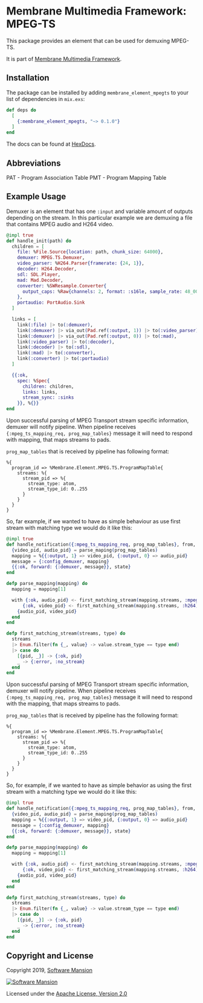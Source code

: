# Membrane Multimedia Framework: MPEG-TS

This package provides an element that can be used for demuxing MPEG-TS.

It is part of [Membrane Multimedia Framework](https://membraneframework.org).

## Installation

The package can be installed by adding `membrane_element_mpegts` to your list of dependencies in `mix.exs`:

```elixir
def deps do
  [
    {:membrane_element_mpegts, "~> 0.1.0"}
  ]
end
```

The docs can be found at [HexDocs](https://hexdocs.pm/membrane_element_mpegts).

## Abbreviations

PAT - Program Association Table
PMT - Program Mapping Table

## Example Usage

Demuxer is an element that has one `:input` and variable amount of outputs depending on the stream.
In this particular example we are demuxing a file that contains MPEG audio and H264 video.

```elixir
@impl true
def handle_init(path) do
  children = [
    file: %File.Source{location: path, chunk_size: 64000},
    demuxer: MPEG.TS.Demuxer,
    video_parser: %H264.Parser{framerate: {24, 1}},
    decoder: H264.Decoder,
    sdl: SDL.Player,
    mad: Mad.Decoder,
    converter: %SWResample.Converter{
      output_caps: %Raw{channels: 2, format: :s16le, sample_rate: 48_000}
    },
    portaudio: PortAudio.Sink
  ]

  links = [
    link(:file) |> to(:demuxer),
    link(:demuxer) |> via_out(Pad.ref(:output, 1)) |> to(:video_parser),
    link(:demuxer) |> via_out(Pad.ref(:output, 0)) |> to(:mad),
    link(:video_parser) |> to(:decoder),
    link(:decoder) |> to(:sdl),
    link(:mad) |> to(:converter),
    link(:converter) |> to(:portaudio)
  ]

  {{:ok,
    spec: %Spec{
      children: children,
      links: links,
      stream_sync: :sinks
    }}, %{}}
end
```

Upon successful parsing of MPEG Transport stream specific information, demuxer will notify
pipeline. When pipeline receives `{:mpeg_ts_mapping_req, prog_map_tables}` message it will need to
respond with mapping, that maps streams to pads.

`prog_map_tables` that is received by pipeline has following format:

```
%{
  program_id => %Membrane.Element.MPEG.TS.ProgramMapTable{
    streams: %{
      stream_pid => %{
        stream_type: atom,
        stream_type_id: 0..255
      }
    }
  }
}
```

So, far example, if we wanted to have as simple behaviour as use first stream with matching type
we would do it like this:

```elixir
@impl true
def handle_notification({:mpeg_ts_mapping_req, prog_map_tables}, from, state) do
  {video_pid, audio_pid} = parse_maping(prog_map_tables)
  mapping = %{{:output, 1} => video_pid, {:output, 0} => audio_pid}
  message = {:config_demuxer, mapping}
  {{:ok, forward: {:demuxer, message}}, state}
end

defp parse_mapping(mapping) do
  mapping = mapping[1]

  with {:ok, audio_pid} <- first_matching_stream(mapping.streams, :mpeg_audio),
      {:ok, video_pid} <- first_matching_stream(mapping.streams, :h264) do
    {audio_pid, video_pid}
  end
end

defp first_matching_stream(streams, type) do
  streams
  |> Enum.filter(fn {_, value} -> value.stream_type == type end)
  |> case do
    [{pid, _}] -> {:ok, pid}
    _ -> {:error, :no_stream}
  end
end
```

Upon successful parsing of MPEG Transport stream specific information, demuxer will notify
pipeline. When pipeline receives `{:mpeg_ts_mapping_req, prog_map_tables}` message it will need to
respond with the mapping, that maps streams to pads.

`prog_map_tables` that is received by pipeline has the following format:

```
%{
  program_id => %Membrane.Element.MPEG.TS.ProgramMapTable{
    streams: %{
      stream_pid => %{
        stream_type: atom,
        stream_type_id: 0..255
      }
    }
  }
}
```

So, for example, if we wanted to have as simple behavior as using the first stream with a matching
type we would do it like this:

```elixir
@impl true
def handle_notification({:mpeg_ts_mapping_req, prog_map_tables}, from, state) do
  {video_pid, audio_pid} = parse_maping(prog_map_tables)
  mapping = %{{:output, 1} => video_pid, {:output, 0} => audio_pid}
  message = {:config_demuxer, mapping}
  {{:ok, forward: {:demuxer, message}}, state}
end

defp parse_mapping(mapping) do
  mapping = mapping[1]

  with {:ok, audio_pid} <- first_matching_stream(mapping.streams, :mpeg_audio),
      {:ok, video_pid} <- first_matching_stream(mapping.streams, :h264) do
    {audio_pid, video_pid}
  end
end

defp first_matching_stream(streams, type) do
  streams
  |> Enum.filter(fn {_, value} -> value.stream_type == type end)
  |> case do
    [{pid, _}] -> {:ok, pid}
    _ -> {:error, :no_stream}
  end
end
```

## Copyright and License

Copyright 2019, [Software Mansion](https://swmansion.com/?utm_source=git&utm_medium=readme&utm_campaign=membrane-element-mpegts)

[![Software Mansion](https://membraneframework.github.io/static/logo/swm_logo_readme.png)](https://swmansion.com/?utm_source=git&utm_medium=readme&utm_campaign=membrane-element-mpegts)

Licensed under the [Apache License, Version 2.0](LICENSE)

